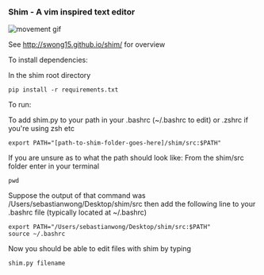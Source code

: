 ### Shim - A vim inspired text editor
![movement gif](https://raw.github.com/swong15/shim/master/src/images/demo.gif)


See http://swong15.github.io/shim/ for overview

To install dependencies:

In the shim root directory
```
pip install -r requirements.txt
```

To run:

To add shim.py to your path in your .bashrc (~/.bashrc to edit) or .zshrc if you're using zsh etc
```
export PATH="[path-to-shim-folder-goes-here]/shim/src:$PATH"
```
If you are unsure as to what the path should look like:
From the shim/src folder enter in your terminal
```
pwd
```
Suppose the output of that command was /Users/sebastianwong/Desktop/shim/src then add the following line to your .bashrc file (typically located at ~/.bashrc)
```
export PATH="/Users/sebastianwong/Desktop/shim/src:$PATH"
source ~/.bashrc
```
Now you should be able to edit files with shim by typing
```
shim.py filename
```
